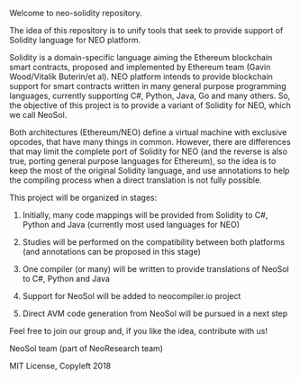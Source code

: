 Welcome to neo-solidity repository.

The idea of this repository is to unify tools that seek to provide support of Solidity language for NEO platform.

Solidity is a domain-specific language aiming the Ethereum blockchain smart contracts, proposed and implemented by Ethereum team  (Gavin Wood/Vitalik Buterin/et al).
NEO platform intends to provide blockchain support for smart contracts written in many general purpose programming
languages, currently supporting C#, Python, Java, Go and many others.
So, the objective of this project is to provide a variant of Solidity for NEO, which we call NeoSol.

Both architectures (Ethereum/NEO) define a virtual machine with exclusive opcodes, that have many things in common.
However, there are differences that may limit the complete port of Solidity for NEO (and the reverse is also true, porting general purpose languages for Ethereum), so the idea is to keep the most of the original Solidity language, and use annotations to help the compiling process when a direct translation is not fully possible.

This project will be organized in stages:

1) Initially, many code mappings will be provided from Solidity to C#, Python and Java (currently most used languages for NEO)

1) Studies will be performed on the compatibility between both platforms (and annotations can be proposed in this stage)

1) One compiler (or many) will be written to provide translations of NeoSol to C#, Python and Java

1) Support for NeoSol will be added to neocompiler.io project

1) Direct AVM code generation from NeoSol will be pursued in a next step

Feel free to join our group and, if you like the idea, contribute with us!

NeoSol team (part of NeoResearch team)

MIT License, Copyleft 2018
